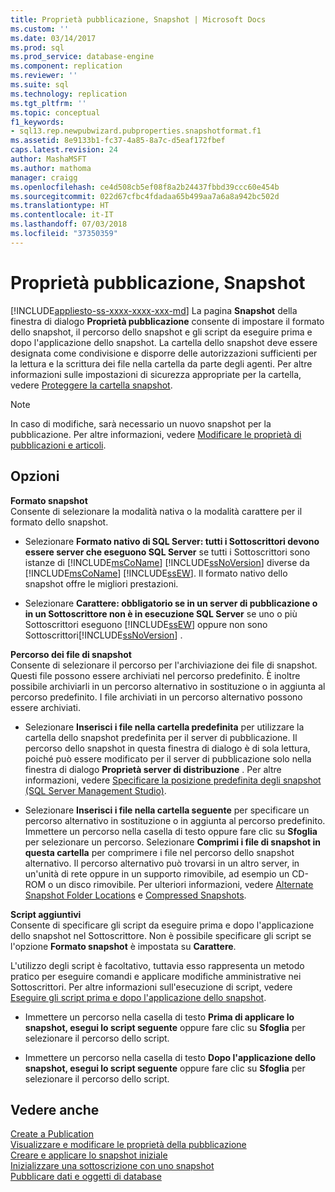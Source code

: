 ```yaml
---
title: Proprietà pubblicazione, Snapshot | Microsoft Docs
ms.custom: ''
ms.date: 03/14/2017
ms.prod: sql
ms.prod_service: database-engine
ms.component: replication
ms.reviewer: ''
ms.suite: sql
ms.technology: replication
ms.tgt_pltfrm: ''
ms.topic: conceptual
f1_keywords:
- sql13.rep.newpubwizard.pubproperties.snapshotformat.f1
ms.assetid: 8e9133b1-fc37-4a85-8a7c-d5eaf172fbef
caps.latest.revision: 24
author: MashaMSFT
ms.author: mathoma
manager: craigg
ms.openlocfilehash: ce4d508cb5ef08f8a2b24437fbbd39ccc60e454b
ms.sourcegitcommit: 022d67cfbc4fdadaa65b499aa7a6a8a942bc502d
ms.translationtype: HT
ms.contentlocale: it-IT
ms.lasthandoff: 07/03/2018
ms.locfileid: "37350359"
---
```

# <a name="publication-properties-snapshot"></a>Proprietà pubblicazione, Snapshot
[!INCLUDE[appliesto-ss-xxxx-xxxx-xxx-md](../../includes/appliesto-ss-xxxx-xxxx-xxx-md.md)]
  La pagina **Snapshot** della finestra di dialogo **Proprietà pubblicazione** consente di impostare il formato dello snapshot, il percorso dello snapshot e gli script da eseguire prima e dopo l'applicazione dello snapshot. La cartella dello snapshot deve essere designata come condivisione e disporre delle autorizzazioni sufficienti per la lettura e la scrittura dei file nella cartella da parte degli agenti. Per altre informazioni sulle impostazioni di sicurezza appropriate per la cartella, vedere [Proteggere la cartella snapshot](../../relational-databases/replication/security/secure-the-snapshot-folder.md).  
  
> [!NOTE]  
>  In caso di modifiche, sarà necessario un nuovo snapshot per la pubblicazione. Per altre informazioni, vedere [Modificare le proprietà di pubblicazioni e articoli](../../relational-databases/replication/publish/change-publication-and-article-properties.md).  
  
## <a name="options"></a>Opzioni  
 **Formato snapshot**  
 Consente di selezionare la modalità nativa o la modalità carattere per il formato dello snapshot.  
  
-   Selezionare **Formato nativo di SQL Server: tutti i Sottoscrittori devono essere server che eseguono SQL Server** se tutti i Sottoscrittori sono istanze di [!INCLUDE[msCoName](../../includes/msconame-md.md)] [!INCLUDE[ssNoVersion](../../includes/ssnoversion-md.md)] diverse da [!INCLUDE[msCoName](../../includes/msconame-md.md)] [!INCLUDE[ssEW](../../includes/ssew-md.md)]. Il formato nativo dello snapshot offre le migliori prestazioni.  
  
-   Selezionare **Carattere: obbligatorio se in un server di pubblicazione o in un Sottoscrittore non è in esecuzione SQL Server** se uno o più Sottoscrittori eseguono [!INCLUDE[ssEW](../../includes/ssew-md.md)] oppure non sono Sottoscrittori[!INCLUDE[ssNoVersion](../../includes/ssnoversion-md.md)] .  
  
 **Percorso dei file di snapshot**  
 Consente di selezionare il percorso per l'archiviazione dei file di snapshot. Questi file possono essere archiviati nel percorso predefinito. È inoltre possibile archiviarli in un percorso alternativo in sostituzione o in aggiunta al percorso predefinito. I file archiviati in un percorso alternativo possono essere archiviati.  
  
-   Selezionare **Inserisci i file nella cartella predefinita** per utilizzare la cartella dello snapshot predefinita per il server di pubblicazione. Il percorso dello snapshot in questa finestra di dialogo è di sola lettura, poiché può essere modificato per il server di pubblicazione solo nella finestra di dialogo **Proprietà server di distribuzione** . Per altre informazioni, vedere [Specificare la posizione predefinita degli snapshot &#40;SQL Server Management Studio&#41;](../../relational-databases/replication/specify-the-default-snapshot-location-sql-server-management-studio.md).  
  
-   Selezionare **Inserisci i file nella cartella seguente** per specificare un percorso alternativo in sostituzione o in aggiunta al percorso predefinito. Immettere un percorso nella casella di testo oppure fare clic su **Sfoglia** per selezionare un percorso. Selezionare **Comprimi i file di snapshot in questa cartella** per comprimere i file nel percorso dello snapshot alternativo. Il percorso alternativo può trovarsi in un altro server, in un'unità di rete oppure in un supporto rimovibile, ad esempio un CD-ROM o un disco rimovibile. Per ulteriori informazioni, vedere [Alternate Snapshot Folder Locations](../../relational-databases/replication/alternate-snapshot-folder-locations.md) e [Compressed Snapshots](../../relational-databases/replication/compressed-snapshots.md).  
  
 **Script aggiuntivi**  
 Consente di specificare gli script da eseguire prima e dopo l'applicazione dello snapshot nel Sottoscrittore. Non è possibile specificare gli script se l'opzione **Formato snapshot** è impostata su **Carattere**.  
  
 L'utilizzo degli script è facoltativo, tuttavia esso rappresenta un metodo pratico per eseguire comandi e applicare modifiche amministrative nei Sottoscrittori. Per altre informazioni sull'esecuzione di script, vedere [Eseguire gli script prima e dopo l'applicazione dello snapshot](../../relational-databases/replication/execute-scripts-before-and-after-the-snapshot-is-applied.md).  
  
-   Immettere un percorso nella casella di testo **Prima di applicare lo snapshot, esegui lo script seguente** oppure fare clic su **Sfoglia** per selezionare il percorso dello script.  
  
-   Immettere un percorso nella casella di testo **Dopo l'applicazione dello snapshot, esegui lo script seguente** oppure fare clic su **Sfoglia** per selezionare il percorso dello script.  
  
## <a name="see-also"></a>Vedere anche  
 [Create a Publication](../../relational-databases/replication/publish/create-a-publication.md)   
 [Visualizzare e modificare le proprietà della pubblicazione](../../relational-databases/replication/publish/view-and-modify-publication-properties.md)   
 [Creare e applicare lo snapshot iniziale](../../relational-databases/replication/create-and-apply-the-initial-snapshot.md)   
 [Inizializzare una sottoscrizione con uno snapshot](../../relational-databases/replication/initialize-a-subscription-with-a-snapshot.md)   
 [Pubblicare dati e oggetti di database](../../relational-databases/replication/publish/publish-data-and-database-objects.md)  
  
  
